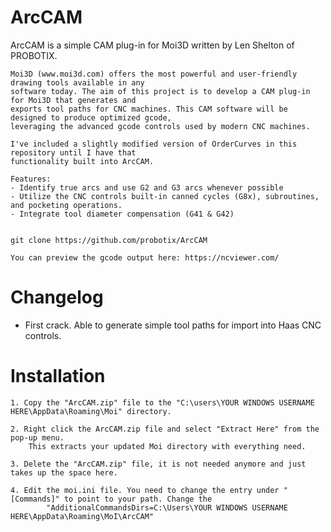 # ArcCAM

  ArcCAM is a simple CAM plug-in for Moi3D written by Len Shelton of PROBOTIX.
  
	Moi3D (www.moi3d.com) offers the most powerful and user-friendly drawing tools available in any 
 	software today. The aim of this project is to develop a CAM plug-in for Moi3D that generates and 
  	exports tool paths for CNC machines. This CAM software will be designed to produce optimized gcode, 
   	leveraging the advanced gcode controls used by modern CNC machines.
	
	I've included a slightly modified version of OrderCurves in this repository until I have that 
	functionality built into ArcCAM. 
  
	Features:
	- Identify true arcs and use G2 and G3 arcs whenever possible
	- Utilize the CNC controls built-in canned cycles (G8x), subroutines, and pocketing operations.
	- Integrate tool diameter compensation (G41 & G42)
	

    git clone https://github.com/probotix/ArcCAM

	You can preview the gcode output here: https://ncviewer.com/

# Changelog
- First crack. Able to generate simple tool paths for import into Haas CNC controls.
   

# Installation

	1. Copy the "ArcCAM.zip" file to the "C:\users\YOUR WINDOWS USERNAME HERE\AppData\Roaming\Moi" directory.

	2. Right click the ArcCAM.zip file and select "Extract Here" from the pop-up menu.
		This extracts your updated Moi directory with everything need.

	3. Delete the "ArcCAM.zip" file, it is not needed anymore and just takes up the space here.

	4. Edit the moi.ini file. You need to change the entry under "[Commands]" to point to your path. Change the
			"AdditionalCommandsDirs=C:\Users\YOUR WINDOWS USERNAME HERE\AppData\Roaming\MoI\ArcCAM"




